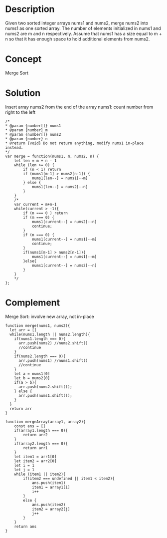 # Description
Given two sorted integer arrays nums1 and nums2, merge nums2 into nums1 as one sorted array. The number of elements initialized in nums1 and nums2 are m and n respectively. Assume that nums1 has a size equal to m + n so that it has enough space to hold additional elements from nums2.

# Concept
Merge Sort 

# Solution
Insert array nums2 from the end of the array nums1: count number from right to the left
```
/* 
* @param {number[]} nums1
* @param {number} m
* @param {number[]} nums2
* @param {number} n
* @return {void} Do not return anything, modify nums1 in-place instead.
*/
var merge = function(nums1, m, nums2, n) {
    let len = m + n - 1
    while (len >= 0) {
        if (n < 1) return
        if (nums1[m-1] > nums2[n-1]) {
            nums1[len--] = nums1[--m]
        } else {
            nums1[len--] = nums2[--n]
        }
    }
    /*
    var current = m+n-1
    while(current > -1){
        if (n === 0 ) return
        if (m === 0) {
            nums1[current--] = nums2[--n]
            continue;
        }
        if (n === 0) {
            nums1[current--] = nums1[--m]
            continue;
        }
        if(nums1[m-1] > nums2[n-1]){
            nums1[current--] = nums1[--m]
        }else{
            nums1[current--] = nums2[--n]
        }
    }
    */
};
```
# Complement
Merge Sort: involve new array, not in-place
```
function merge(nums1, nums2){
  let arr = []
  while(nums1.length || nums2.length){
    if(nums1.length === 0){
      arr.push(nums2) //nums2.shift()
      //continue
    }
    if(nums2.length === 0){
      arr.push(nums1) //nums1.shift()
      //continue
    }
    let a = nums1[0]
    let b = nums2[0]
    if(a > b){
      arr.push(nums2.shift());
    } else {
      arr.push(nums1.shift());
    }
  }
  return arr
}

function mergeArray(array1, array2){
	const ans = []
	if(array1.length === 0){
		return arr2
	}
	if(array2.length === 0){
		return arr1
	}
	let item1 = arr1[0]
	let item2 = arr2[0]
	let i = 1
  	let j = 1
	while (item1 || item2){
	   	if(item2 === undefined || item1 < item2){
		    ans.push(item1)
		    item1 = array1[i]
		    i++
	   	}   
	   	else {
		    ans.push(item2)
		    item2 = array2[j]
		    j++
	   	}
	}
  	return ans
}
```
